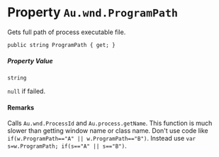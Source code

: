 # Property `Au.wnd.ProgramPath`

Gets full path of process executable file.

```
public string ProgramPath { get; }
```

##### Property Value

`string`

`null` if failed.

#### Remarks

Calls `Au.wnd.ProcessId` and `Au.process.getName`. This function is much slower than getting window name or class name. Don't use code like `if(w.ProgramPath=="A" || w.ProgramPath=="B")`. Instead use `var s=w.ProgramPath; if(s=="A" || s=="B")`.